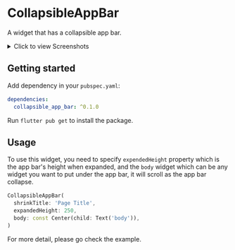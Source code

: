 # CollapsibleAppBar

A widget that has a collapsible app bar.

<details><summary>Click to view Screenshots</summary>

| Expanded                                     | Collapsed                                      |
| -------------------------------------------- | ---------------------------------------------- |
| ![expanded](https://raw.githubusercontent.com/aJIEw/collapsible_app_bar/main/media/screenshot_expanded.png) | ![collapsed](https://raw.githubusercontent.com/aJIEw/collapsible_app_bar/main/media/screenshot_collapsed.png) |
</details>

## Getting started

Add dependency in your `pubspec.yaml`:

```yaml
dependencies:
  collapsible_app_bar: ^0.1.0
```

Run `flutter pub get` to install the package.

## Usage

To use this widget, you need to specify `expendedHeight` property which is the app bar's height when expanded, and the `body` widget which can be any widget you want to put under the app bar, it will scroll as the app bar collapse.

```dart
CollapsibleAppBar(
  shrinkTitle: 'Page Title',
  expandedHeight: 250,
  body: const Center(child: Text('body')),
)
```

For more detail, please go check the example.